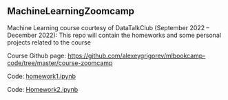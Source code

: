 ## MachineLearningZoomcamp
Machine Learning course courtesy of DataTalkClub (September 2022 – December 2022): This repo will contain the homeworks and some personal projects related to the course

Course Github page:
  https://github.com/alexeygrigorev/mlbookcamp-code/tree/master/course-zoomcamp


Code: [homework1.ipynb](homework1.ipynb)

Code: [Homework2.ipynb](Homework2.ipynb)
